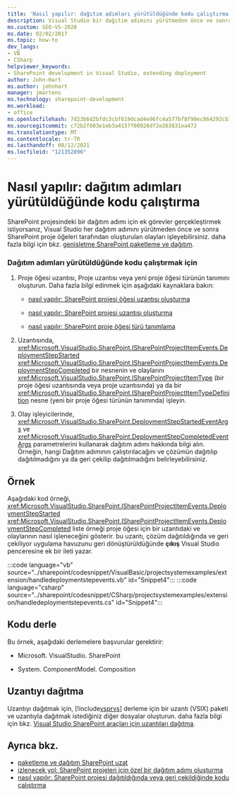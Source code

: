 ```yaml
---
title: 'Nasıl yapılır: dağıtım adımları yürütüldüğünde kodu çalıştırma | Microsoft Docs'
description: Visual Studio bir dağıtım adımını yürütmeden önce ve sonra SharePoint proje öğeleri tarafından oluşturulan olayları işlemek için kodu çalıştırın.
ms.custom: SEO-VS-2020
ms.date: 02/02/2017
ms.topic: how-to
dev_langs:
- VB
- CSharp
helpviewer_keywords:
- SharePoint development in Visual Studio, extending deployment
author: John-Hart
ms.author: johnhart
manager: jmartens
ms.technology: sharepoint-development
ms.workload:
- office
ms.openlocfilehash: 7d23b6d2bfdc3cbf619dcad4e96fc4a577bf8f90ec864292cb7aac2b3a2ebf26
ms.sourcegitcommit: c72b2f603e1eb3a4157f00926df2e263831ea472
ms.translationtype: MT
ms.contentlocale: tr-TR
ms.lasthandoff: 08/12/2021
ms.locfileid: "121352896"
---
```

# <a name="how-to-run-code-when-deployment-steps-are-executed"></a>Nasıl yapılır: dağıtım adımları yürütüldüğünde kodu çalıştırma
  SharePoint projesindeki bir dağıtım adımı için ek görevler gerçekleştirmek istiyorsanız, Visual Studio her dağıtım adımını yürütmeden önce ve sonra SharePoint proje öğeleri tarafından oluşturulan olayları işleyebilirsiniz. daha fazla bilgi için bkz. [genişletme SharePoint paketleme ve dağıtım](../sharepoint/extending-sharepoint-packaging-and-deployment.md).

### <a name="to-run-code-when-deployment-steps-are-executed"></a>Dağıtım adımları yürütüldüğünde kodu çalıştırmak için

1. Proje öğesi uzantısı, Proje uzantısı veya yeni proje öğesi türünün tanımını oluşturun. Daha fazla bilgi edinmek için aşağıdaki kaynaklara bakın:

    - [nasıl yapılır: SharePoint projesi öğesi uzantısı oluşturma](../sharepoint/how-to-create-a-sharepoint-project-item-extension.md)

    - [nasıl yapılır: SharePoint projesi uzantısı oluşturma](../sharepoint/how-to-create-a-sharepoint-project-extension.md)

    - [nasıl yapılır: SharePoint proje öğesi türü tanımlama](../sharepoint/how-to-define-a-sharepoint-project-item-type.md)

2. Uzantısında, <xref:Microsoft.VisualStudio.SharePoint.ISharePointProjectItemEvents.DeploymentStepStarted> <xref:Microsoft.VisualStudio.SharePoint.ISharePointProjectItemEvents.DeploymentStepCompleted> bir nesnenin ve olaylarını <xref:Microsoft.VisualStudio.SharePoint.ISharePointProjectItemType> (bir proje öğesi uzantısında veya proje uzantısında) ya da bir <xref:Microsoft.VisualStudio.SharePoint.ISharePointProjectItemTypeDefinition> nesne (yeni bir proje öğesi türünün tanımında) işleyin.

3. Olay işleyicilerinde, <xref:Microsoft.VisualStudio.SharePoint.DeploymentStepStartedEventArgs> ve <xref:Microsoft.VisualStudio.SharePoint.DeploymentStepCompletedEventArgs> parametrelerini kullanarak dağıtım adımı hakkında bilgi alın. Örneğin, hangi Dağıtım adımının çalıştırılacağını ve çözümün dağıtılıp dağıtılmadığını ya da geri çekilip dağıtılmadığını belirleyebilirsiniz.

## <a name="example"></a>Örnek
 Aşağıdaki kod örneği, <xref:Microsoft.VisualStudio.SharePoint.ISharePointProjectItemEvents.DeploymentStepStarted> <xref:Microsoft.VisualStudio.SharePoint.ISharePointProjectItemEvents.DeploymentStepCompleted> liste örneği proje öğesi için bir uzantıdaki ve olaylarının nasıl işleneceğini gösterir. bu uzantı, çözüm dağıtıldığında ve geri çekiliyor uygulama havuzunu geri dönüştürüldüğünde **çıkış** Visual Studio penceresine ek bir ileti yazar.

 :::code language="vb" source="../sharepoint/codesnippet/VisualBasic/projectsystemexamples/extension/handledeploymentstepevents.vb" id="Snippet4":::
 :::code language="csharp" source="../sharepoint/codesnippet/CSharp/projectsystemexamples/extension/handledeploymentstepevents.cs" id="Snippet4":::

## <a name="compile-the-code"></a>Kodu derle
 Bu örnek, aşağıdaki derlemelere başvurular gerektirir:

- Microsoft. VisualStudio. SharePoint

- System. ComponentModel. Composition

## <a name="deploy-the-extension"></a>Uzantıyı dağıtma
 Uzantıyı dağıtmak için, [!include[vsprvs](../sharepoint/includes/vsprvs-md.md)] derleme için bir uzantı (VSIX) paketi ve uzantıyla dağıtmak istediğiniz diğer dosyalar oluşturun. daha fazla bilgi için bkz. [Visual Studio SharePoint araçları için uzantıları dağıtma](../sharepoint/deploying-extensions-for-the-sharepoint-tools-in-visual-studio.md).

## <a name="see-also"></a>Ayrıca bkz.
- [paketleme ve dağıtım SharePoint uzat](../sharepoint/extending-sharepoint-packaging-and-deployment.md)
- [izlenecek yol: SharePoint projeleri için özel bir dağıtım adımı oluşturma](../sharepoint/walkthrough-creating-a-custom-deployment-step-for-sharepoint-projects.md)
- [nasıl yapılır: SharePoint projesi dağıtıldığında veya geri çekildiğinde kodu çalıştırma](../sharepoint/how-to-run-code-when-a-sharepoint-project-is-deployed-or-retracted.md)
